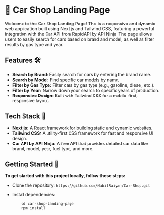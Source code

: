 # **🚗 Car Shop Landing Page**

Welcome to the Car Shop Landing Page! This is a responsive and dynamic web application built using Next.js and Tailwind CSS, featuring a powerful integration with the Car API from RapidAPI by API Ninja. The page allows users to easily search for cars based on brand and model, as well as filter results by gas type and year.

## Features 🛠️
- **Search by Brand:** Easily search for cars by entering the brand name.
- **Search by Model:** Find specific car models by name.
- **Filter by Gas Type:** Filter cars by gas type (e.g., gasoline, diesel, etc.).
- **Filter by Year:** Narrow down your search to specific years of production.
- **Responsive Design:** Built with Tailwind CSS for a mobile-first, responsive layout.

## Tech Stack 🚀
- **Next.js:** A React framework for building static and dynamic websites.
- **Tailwind CSS:** A utility-first CSS framework for fast and responsive UI design.
- **Car API by API Ninja:** A free API that provides detailed car data like brand, model, year, fuel type, and more.

## Getting Started 🏁
 **To get started with this project locally, follow these steps:**
 - Clone the repository:
   ```https://github.com/NabilRaiyan/Car-Shop.git```
 - Install dependencies:
   
   ```
       cd car-shop-landing-page
       npm install
   ```
